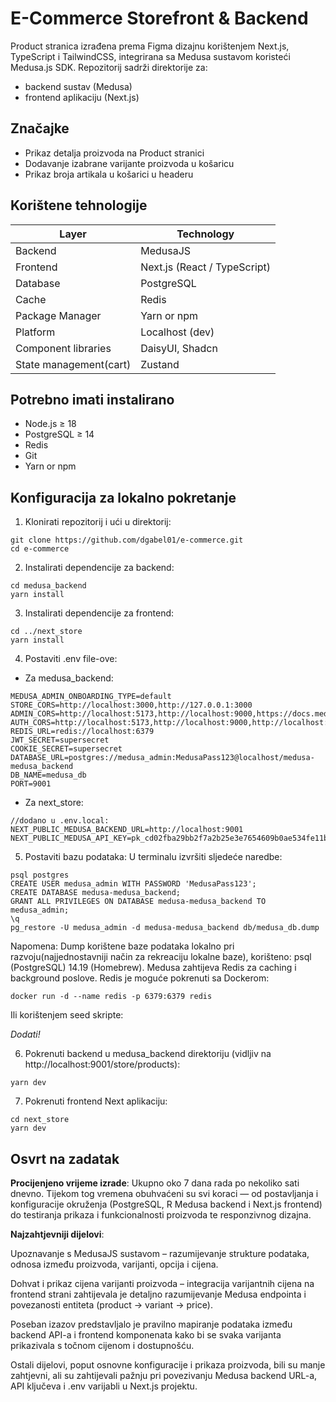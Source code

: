 # E-Commerce Storefront & Backend

Product stranica izrađena prema Figma dizajnu korištenjem Next.js, TypeScript i TailwindCSS, integrirana sa Medusa sustavom koristeći Medusa.js SDK. Repozitorij sadrži direktorije za:

- backend sustav (Medusa)
- frontend aplikaciju (Next.js)

## Značajke

- Prikaz detalja proizvoda na Product stranici
- Dodavanje izabrane varijante proizvoda u košaricu
- Prikaz broja artikala u košarici u headeru

## Korištene tehnologije

| Layer | Technology |
|-------|-------------|
| Backend | MedusaJS  |
| Frontend | Next.js (React / TypeScript) |
| Database | PostgreSQL |
| Cache | Redis |
| Package Manager | Yarn or npm |
| Platform | Localhost (dev) |
| Component libraries         |        DaisyUI, Shadcn         |
| State management(cart)         |        Zustand      |

## Potrebno imati instalirano

- Node.js ≥ 18
- PostgreSQL ≥ 14
- Redis
- Git
- Yarn or npm

## Konfiguracija za lokalno pokretanje

1. Klonirati repozitorij i ući u direktorij:
```
git clone https://github.com/dgabel01/e-commerce.git
cd e-commerce
```

2. Instalirati dependencije za backend:
```
cd medusa_backend
yarn install
```

3. Instalirati dependencije za frontend:
```
cd ../next_store
yarn install
```

4. Postaviti .env file-ove:

- Za medusa_backend:
```
MEDUSA_ADMIN_ONBOARDING_TYPE=default
STORE_CORS=http://localhost:3000,http://127.0.0.1:3000
ADMIN_CORS=http://localhost:5173,http://localhost:9000,https://docs.medusajs.com
AUTH_CORS=http://localhost:5173,http://localhost:9000,http://localhost:8000,https://docs.medusajs.com
REDIS_URL=redis://localhost:6379
JWT_SECRET=supersecret
COOKIE_SECRET=supersecret
DATABASE_URL=postgres://medusa_admin:MedusaPass123@localhost/medusa-medusa_backend
DB_NAME=medusa_db
PORT=9001
```

- Za next_store:
```
//dodano u .env.local:
NEXT_PUBLIC_MEDUSA_BACKEND_URL=http://localhost:9001
NEXT_PUBLIC_MEDUSA_API_KEY=pk_cd02fba29bb2f7a2b25e3e7654609b0ae534fe11b15d74cb4cbfc216ef4f9148
```

5. Postaviti bazu podataka:
U terminalu izvršiti sljedeće naredbe:
```
psql postgres
CREATE USER medusa_admin WITH PASSWORD 'MedusaPass123';
CREATE DATABASE medusa-medusa_backend;
GRANT ALL PRIVILEGES ON DATABASE medusa-medusa_backend TO medusa_admin;
\q
pg_restore -U medusa_admin -d medusa-medusa_backend db/medusa_db.dump
```
Napomena: Dump korištene baze podataka lokalno pri razvoju(najjednostavniji način za rekreaciju lokalne baze), korišteno: psql (PostgreSQL) 14.19 (Homebrew).
Medusa zahtijeva Redis za caching i background poslove. Redis je moguće pokrenuti sa Dockerom:
```
docker run -d --name redis -p 6379:6379 redis
```

Ili korištenjem seed skripte:

*Dodati!*



6. Pokrenuti backend u medusa_backend direktoriju (vidljiv na http://localhost:9001/store/products):
```
yarn dev
```

7. Pokrenuti frontend Next aplikaciju:
```
cd next_store
yarn dev
```

## Osvrt na zadatak

**Procijenjeno vrijeme izrade**:
Ukupno oko 7 dana rada po nekoliko sati dnevno.
Tijekom tog vremena obuhvaćeni su svi koraci — od postavljanja i konfiguracije okruženja (PostgreSQL, R Medusa backend i Next.js frontend) do testiranja prikaza i funkcionalnosti proizvoda te responzivnog dizajna.

**Najzahtjevniji dijelovi**:

Upoznavanje s MedusaJS sustavom – razumijevanje strukture podataka, odnosa između proizvoda, varijanti, opcija i cijena.


Dohvat i prikaz cijena varijanti proizvoda – integracija varijantnih cijena na frontend strani zahtijevala je detaljno razumijevanje Medusa endpointa i povezanosti entiteta (product → variant → price).

Poseban izazov predstavljalo je pravilno mapiranje podataka između backend API-a i frontend komponenata kako bi se svaka varijanta prikazivala s točnom cijenom i dostupnošću.

Ostali dijelovi, poput osnovne konfiguracije i prikaza proizvoda, bili su manje zahtjevni, ali su zahtijevali pažnju pri povezivanju Medusa backend URL-a, API ključeva i .env varijabli u Next.js projektu.
